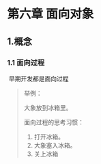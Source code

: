 # 第六章 面向对象

## 1.概念

### 1.1 面向过程

​	早期开发都是面向过程

>举例：
>
>大象放到冰箱里。
>
>面向过程的思考习惯：
>
>1. 打开冰箱。
>2. 大象塞入冰箱。
>3. 关上冰箱
